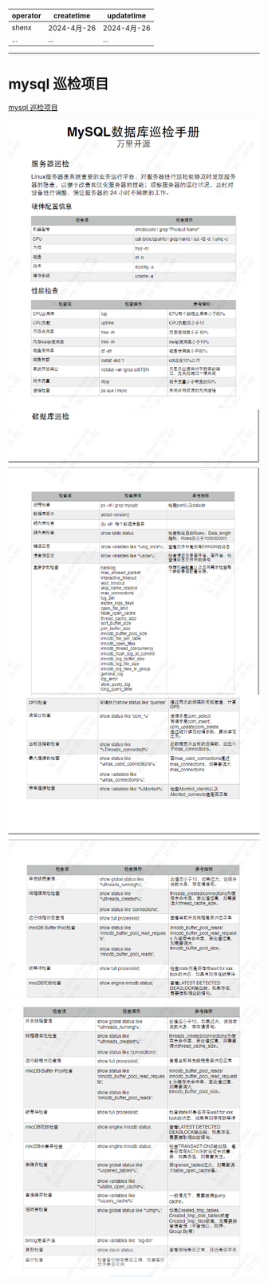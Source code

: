 | operator | createtime | updatetime |
| ---- | ---- | ---- |
| shenx | 2024-4月-26 | 2024-4月-26  |
| ... | ... | ... |
---
# mysql 巡检项目

[mysql 巡检项目](https://www.modb.pro/doc/4788?xj0311)

![alt text](image-1.png)
![alt text](image-2.png)
![alt text](image-3.png)
![alt text](image-4.png)

